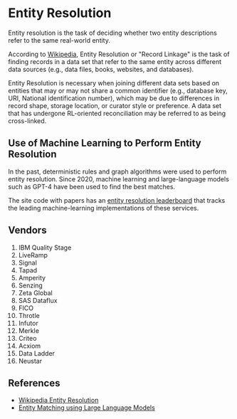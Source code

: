 # Entity Resolution

Entity resolution is the task of deciding whether two entity descriptions refer to the same real-world entity.

According to [Wikipedia](https://en.wikipedia.org/wiki/Record_linkage), Entity Resolution or "Record Linkage" is the task of finding records in a data set that refer to the same entity across different data sources (e.g., data files, books, websites, and databases).

Entity Resolution is necessary when joining different data sets based on entities that may or may not share a common identifier (e.g., database key, URI, National identification number), which may be due to differences in record shape, storage location, or curator style or preference. A data set that has undergone RL-oriented reconciliation may be referred to as being cross-linked.

## Use of Machine Learning to Perform Entity Resolution

In the past, deterministic rules and graph algorithms were used to perform
entity resolution.  Since 2020, machine learning and large-language models
such as GPT-4 have been used to find the best matches.

The site code with papers has an [entity resolution leaderboard](https://paperswithcode.com/task/entity-resolution) that tracks the leading machine-learning implementations of these services.

## Vendors

1. IBM Quality Stage
1. LiveRamp
1. Signal
1. Tapad
1. Amperity
1. Senzing
1. Zeta Global
1. SAS Dataflux
1. FICO
1. Throtle
1. Infutor
1. Merkle
1. Criteo
1. Acxiom
1. Data Ladder
1. Neustar

## References

* [Wikipedia Entity Resolution](https://en.wikipedia.org/wiki/Record_linkage)
* [Entity Matching using Large Language Models](https://arxiv.org/pdf/2310.11244v1.pdf)
